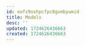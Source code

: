 ```yaml
---
id: eofz9oshpcfpc8gxmbyumid
title: Models
desc: ''
updated: 1724626436663
created: 1724626436663
---
```

